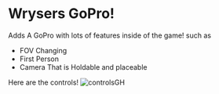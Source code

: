 # Wrysers GoPro!
Adds A GoPro with lots of features inside of the game! such as
- FOV Changing
- First Person
- Camera That is Holdable and placeable

Here are the controls!
![controlsGH](https://user-images.githubusercontent.com/104174626/168456093-4067c078-d883-4914-ad2a-d25b3cde7462.png)
